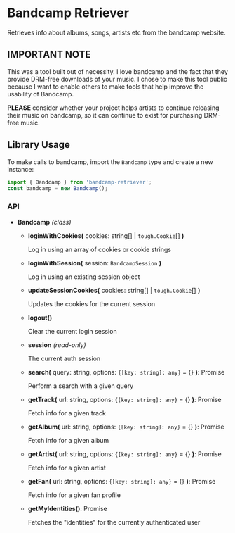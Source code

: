 Bandcamp Retriever
==================

Retrieves info about albums, songs, artists etc from the bandcamp website.

## IMPORTANT NOTE
This was a tool built out of necessity. I love bandcamp and the fact that they provide DRM-free downloads of your music. I chose to make this tool public because I want to enable others to make tools that help improve the usability of Bandcamp.

**PLEASE** consider whether your project helps artists to continue releasing their music on bandcamp, so it can continue to exist for purchasing DRM-free music.

## Library Usage

To make calls to bandcamp, import the `Bandcamp` type and create a new instance:
```js
import { Bandcamp } from 'bandcamp-retriever';
const bandcamp = new Bandcamp();
```
### API

- **Bandcamp** *(class)*

  - **loginWithCookies(** cookies: string[] | `tough.Cookie`[] **)**

    Log in using an array of cookies or cookie strings

  - **loginWithSession(** session: `BandcampSession` **)**

    Log in using an existing session object

  - **updateSessionCookies(** cookies: string[] | `tough.Cookie`[] **)**

    Updates the cookies for the current session

  - **logout()**

    Clear the current login session

  - **session** *(read-only)*

    The current auth session

  - **search(** query: string, options: `{[key: string]: any}` = {} **)**: Promise<BandcampSearchResultsList>

    Perform a search with a given query

  - **getTrack(** url: string, options: `{[key: string]: any}` = {} **)**: Promise<BandcampTrack>

    Fetch info for a given track

  - **getAlbum(** url: string, options: `{[key: string]: any}` = {} **)**: Promise<BandcampAlbum>

    Fetch info for a given album

  - **getArtist(** url: string, options: `{[key: string]: any}` = {} **)**: Promise<BandcampArtist>

    Fetch info for a given artist

  - **getFan(** url: string, options: `{[key: string]: any}` = {} **)**: Promise<BandcampFan>

    Fetch info for a given fan profile

  - **getMyIdentities()**: Promise<BandcampIdentities>

    Fetches the "identities" for the currently authenticated user
